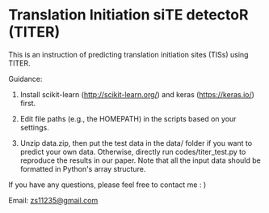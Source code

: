 # Translation Initiation siTE detectoR (TITER)
This is an instruction of predicting translation initiation sites (TISs) using TITER.

Guidance:

1. Install scikit-learn (http://scikit-learn.org/) and keras (https://keras.io/) first.

2. Edit file paths (e.g., the HOMEPATH) in the scripts based on your settings.

3. Unzip data.zip, then put the test data in the data/ folder if you want to predict your own data. Otherwise, directly run codes/titer_test.py to reproduce the results in our paper. Note that all the input data should be formatted in Python's array structure.

If you have any questions, please feel free to contact me : )

Email: zs11235@gmail.com

